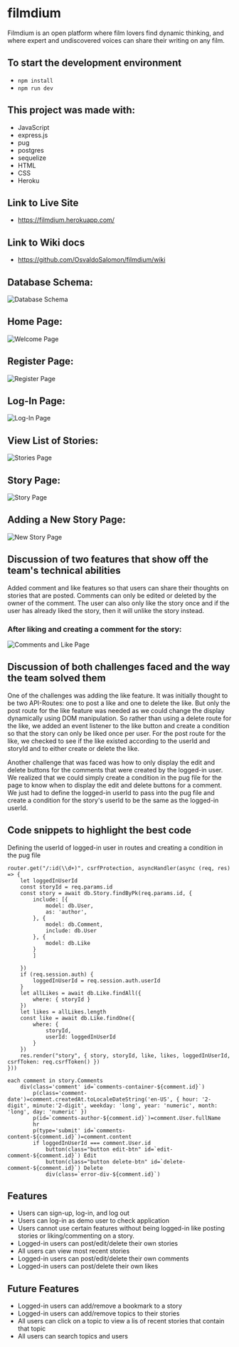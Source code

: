 # filmdium

Filmdium is an open platform where film lovers find dynamic thinking, and where expert and undiscovered voices can share their writing on any film.

## To start the development environment
- ```npm install```
- ```npm run dev```

## This project was made with:
- JavaScript
- express.js
- pug
- postgres
- sequelize
- HTML
- CSS
- Heroku

## Link to Live Site
- https://filmdium.herokuapp.com/

## Link to Wiki docs
- https://github.com/OsvaldoSalomon/filmdium/wiki

## Database Schema:
![Database Schema](./docs/screenshots/dbschema.PNG)

## Home Page:
![Welcome Page](./docs/screenshots/home-page.PNG)

## Register Page:
![Register Page](./docs/screenshots/register-page.PNG)

## Log-In Page:
![Log-In Page](./docs/screenshots/log-in-page.PNG)

## View List of Stories:
![Stories Page](./docs/screenshots/stories-page.PNG)

## Story Page:
![Story Page](./docs/screenshots/story-page.PNG)

## Adding a New Story Page:
![New Story Page](./docs/screenshots/create-story-page.PNG)

## Discussion of two features that show off the team's technical abilities

Added comment and like features so that users can share their thoughts on stories that are posted. Comments can only be edited or deleted by the owner of the comment. The user can also only like the story once and if the user has already liked the story, then it will unlike the story instead.

### After liking and creating a comment for the story:
![Comments and Like Page](/docs/screenshots/liked-and-new-comment.PNG)


## Discussion of both challenges faced and the way the team solved them

One of the challenges was adding the like feature. It was initially thought to be two API-Routes: one to post a like and one to delete the like. But only the post route for the like feature was needed as we could change the display dynamically using DOM manipulation. So rather than using a delete route for the like, we added an event listener to the like button and create a condition so that the story can only be liked once per user. For the post route for the like, we checked to see if the like existed according to the userId and storyId and to either create or delete the like.

Another challenge that was faced was how to only display the edit and delete buttons for the comments that were created by the logged-in user. We realized that we could simply create a condition in the pug file for the page to know when to display the edit and delete buttons for a comment. We just had to define the logged-in userId to pass into the pug file and create a condition for the story's userId to be the same as the logged-in userId.
## Code snippets to highlight the best code

Defining the userId of logged-in user in routes and creating a condition in the pug file

```
router.get("/:id(\\d+)", csrfProtection, asyncHandler(async (req, res) => {
    let loggedInUserId
    const storyId = req.params.id
    const story = await db.Story.findByPk(req.params.id, {
        include: [{
            model: db.User,
            as: 'author',
        }, {
            model: db.Comment,
            include: db.User
        }, {
            model: db.Like
        }
        ]

    })
    if (req.session.auth) {
        loggedInUserId = req.session.auth.userId
    }
    let allLikes = await db.Like.findAll({
        where: { storyId }
    })
    let likes = allLikes.length
    const like = await db.Like.findOne({
        where: {
            storyId,
            userId: loggedInUserId
        }
    })
    res.render("story", { story, storyId, like, likes, loggedInUserId, csrfToken: req.csrfToken() })
}))

each comment in story.Comments
    div(class='comment' id=`comments-container-${comment.id}`)
        p(class='comment-date')=comment.createdAt.toLocaleDateString('en-US', { hour: '2-digit', minute:'2-digit', weekday: 'long', year: 'numeric', month: 'long', day: 'numeric' })
        p(id=`comments-author-${comment.id}`)=comment.User.fullName
        hr
        p(type='submit' id=`comments-content-${comment.id}`)=comment.content
        if loggedInUserId === comment.User.id
            button(class="button edit-btn" id=`edit-comment-${comment.id}`) Edit
            button(class="button delete-btn" id=`delete-comment-${comment.id}`) Delete
            div(class=`error-div-${comment.id}`)
```

## Features
- Users can sign-up, log-in, and log out
- Users can log-in as demo user to check application
- Users cannot use certain features without being logged-in like posting stories or liking/commenting on a story.
- Logged-in users can post/edit/delete their own stories
- All users can view most recent stories
- Logged-in users can post/edit/delete their own comments
- Logged-in users can post/delete their own likes

## Future Features
- Logged-in users can add/remove a bookmark to a story
- Logged-in users can add/remove topics to their stories
- All users can click on a topic to view a lis of recent stories that contain that topic
- All users can search topics and users
